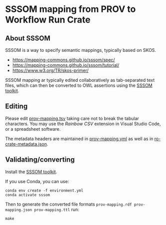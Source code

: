 # SSSOM mapping from PROV to Workflow Run Crate

## About SSSOM

SSSOM is a way to specify semantic mappings, typically based on SKOS. 

* https://mapping-commons.github.io/sssom/spec/
* https://mapping-commons.github.io/sssom/tutorial/
* https://www.w3.org/TR/skos-primer/

SSSOM mapping ar typically edited collaboratively as tab-separated text files, which can then be converted to OWL assertions using the [SSSOM toolkit](https://mapping-commons.github.io/sssom-py/).



## Editing

Please edit [prov-mapping.tsv](prov-mapping.tsv) taking care not to break the tabular characters. You may use the _Rainbow CSV_ extension in Visual Studio Code, or a spreadsheet software. 

The metadata headers are maintained in [prov-mapping.yml](prov-mapping.yml) as well as in [ro-crate-metadata.json](../ro-crate-metadata.json).

## Validating/converting

Install the [SSSOM toolkit](https://mapping-commons.github.io/sssom-py/installation.html).

If you use Conda, you can use:

```
conda env create -f environment.yml
conda activate sssom
```

Then to generate the converted file formats `prov-mapping.rdf prov-mapping.json prov-mapping.ttl` run:

```
make
```

